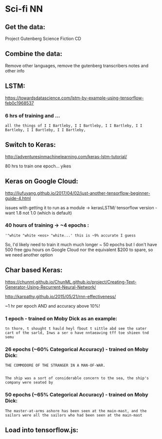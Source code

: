 # Sci-fi NN
## Get the data:

Project Gutenberg Science Fiction CD

## Combine the data:
Remove other languages, remove the gutenberg transcribers notes and other info

## LSTM: 

https://towardsdatascience.com/lstm-by-example-using-tensorflow-feb0c1968537

### 6 hrs of training and ...

    all the things of I I Bartleby, I I Bartleby, I I Bartleby, I I Bartleby, I I Bartleby, I I Bartleby,

## Switch to Keras:

http://adventuresinmachinelearning.com/keras-lstm-tutorial/

80 hrs to train one epoch... yikes

## Keras on Google Cloud:

http://liufuyang.github.io/2017/04/02/just-another-tensorflow-beginner-guide-4.html

issues with getting it to run as a module -> kerasLSTM/
tensorflow version - want 1.8 not 1.0 (which is default)

### 40 hours of training -> ~4 epochs :

    '"white "white <eos> "white...' this is ~9% accurate I guess

So, I'd likely need to train it much much longer ~ 50 epochs but I don't have 500 free gpu hours on Google Cloud nor the equivalent $200 to spare, so we need another option

## Char based Keras:
https://chunml.github.io/ChunML.github.io/project/Creating-Text-Generator-Using-Recurrent-Neural-Network/

http://karpathy.github.io/2015/05/21/rnn-effectiveness/

~1 hr per epoch AND and accuracy above 10%!

### 1 epoch - trained on Moby Dick as an example:
    tn thore, t shought t hauld heyl fbout t sittle abd see the sater
    cart of the sarld, Inws a ser o have nntaeaving tff toe shieen tnd semu

### 26 epochs (~60% Categorical Accuracy) - trained on Moby Dick:
    THE COMMODORE OF THE STRANGER IN A MAN-OF-WAR.


    The ship was a sort of considerable concern to the sea, the ship's company were seated by

### 50 epochs (~65% Categorical Accuracy) - trained on Moby Dick:
    The master-at-arms ashore has been seen at the main-mast, and the sailors were all the sailors who had been seen at the main-mast

## Load into tensorflow.js: